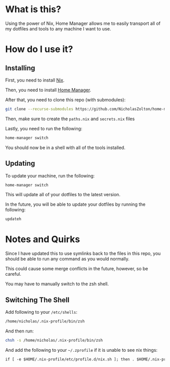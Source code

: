 # What is this?

Using the power of Nix, Home Manager allows me to easily transport all of my dotfiles and tools to any machine I want to use.

# How do I use it?

## Installing

First, you need to install [Nix](https://nixos.org/nix/download.html).

Then, you need to install [Home Manager](https://nix-community.github.io/home-manager/index.xhtml#sec-install-standalone).

After that, you need to clone this repo (with submodules):

```bash
git clone --recurse-submodules https://github.com/NicholasZolton/home-manager.git ~/.config/home-manager
```

Then, make sure to create the `paths.nix` and `secrets.nix` files 

Lastly, you need to run the following:

```bash
home-manager switch
```

You should now be in a shell with all of the tools installed.

## Updating

To update your machine, run the following:

```bash
home-manager switch
```

This will update all of your dotfiles to the latest version.

In the future, you will be able to update your dotfiles by running the following:

```bash
updateh
```

# Notes and Quirks

Since I have updated this to use symlinks back to the files in this repo, you should be able to run any command as you would normally.

This could cause some merge conflicts in the future, however, so be careful.

You may have to manually switch to the zsh shell.

## Switching The Shell

Add following to your `/etc/shells`:
```txt
/home/nicholas/.nix-profile/bin/zsh
```

And then run:
```bash
chsh -s /home/nicholas/.nix-profile/bin/zsh
```

And add the following to your `~/.zprofile` if it is unable to see nix things:
```txt
if [ -e $HOME/.nix-profile/etc/profile.d/nix.sh ]; then . $HOME/.nix-profile/etc/profile.d/nix.sh; fi
```
